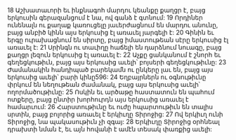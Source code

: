 18 Աշխատաւորի եւ ինքնագոհ մարդու կեանքը քաղցր է, բայց երկուսին գերազանցում է նա, ով գանձ է գտնում:
19 Որդիներ ունենալն ու քաղաք կառուցելը յաւերժացնում են մարդու անունը, բայց անբիծ կինն այս երկուսից էլ առաւել յարգելի է:
20 Գինին եւ երգը ուրախացնում են սիրտը, բայց իմաստութեան սէրը երկուսից էլ առաւել է:
21 Սրինգն ու տաւիղը հաճելի են դարձնում նուագը, բայց քաղցր լեզուն երկուսից էլ առաւել է:
22 Աչքը ցանկանում է շնորհ եւ գեղեցկութիւն, բայց այս երկուսից աւելի՝ բոյսերի գեղեցկութիւնը:
23 Ժամանակին հանդիպած բարեկամն ու ընկերը լաւ են, բայց այս երկուսից աւելի՝ բարի կինը596:
24 Եղբայրներն ու օգնութիւնը փրկում են նեղութեան ժամանակ, բայց այս երկուսից աւելի՝ ողորմածութիւնը:
25 Ոսկին եւ արծաթը հաստատուն են պահում ոտքերը, բայց ընտիր խորհուրդն այս երկուսից առաւել է համարւում:
26 Հարստութիւնը եւ ուժը հպարտութիւն են տալիս սրտին, բայց բոլորից առաւել է երկիւղը Տիրոջից:
27 Ով երկիւղ ունի Տիրոջից, նա պակասութիւն չի զգայ:
28 Երկիւղը Տիրոջից օրհնեալ դրախտի նման է, եւ այն հովանի է ամէն տեսակ փառքից աւելի:
